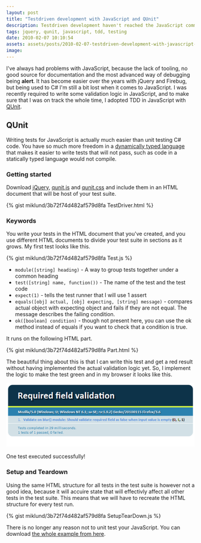 ```yaml
---
layout: post
title: "Testdriven development with JavaScript and QUnit"
description: Testdriven development haven't reached the JavaScript community yet, but it will be. A few libraries are tested, and jQuery is one of them using QUnit for their tests.
tags: jquery, qunit, javascript, tdd, testing
date: 2010-02-07 10:10:54
assets: assets/posts/2010-02-07-testdriven-development-with-javascript-and-qunit
image: 
---
```


I've always had problems with JavaScript, because the lack of tooling, no good source for documentation and the most advanced way of debugging being **alert**. It has become easier over the years with jQuery and Firebug, but being used to C# I'm still a bit lost when it comes to JavaScript.  I was recently required to write some validation logic in JavaScript, and to make sure that I was on track the whole time, I adopted TDD in JavaScript with [QUnit](http://docs.jquery.com/QUnit).


## QUnit

Writing tests for JavaScript is actually much easier than unit testing C# code. You have so much more freedom in a [dynamically typed language](http://en.wikipedia.org/wiki/Dynamic_programming_language) that makes it easier to write tests that will not pass, such as code in a statically typed language would not compile.

### Getting started

Download [jQuery](http://jquery.com/), [qunit.js](http://github.com/jquery/qunit/raw/master/qunit/qunit.js) and [qunit.css](http://github.com/jquery/qunit/raw/master/qunit/qunit.css) and include them in an HTML document that will be host of your test suite.

{% gist miklund/3b72f74d482af579d8fa TestDriver.html %}

### Keywords

You write your tests in the HTML document that you've created, and you use different HTML documents to divide your test suite in sections as it grows. My first test looks like this.

{% gist miklund/3b72f74d482af579d8fa Test.js %}

* `module([string] heading)` - A way to group tests together under a common heading
* `test([string] name, function())` - The name of the test and the test code
* `expect(1)` - tells the test runner that I will use 1 assert
* `equals([obj] actual, [obj] expecting, [string] message)` - compares actual object with expecting object and fails if they are not equal. The message describes the failing condition.
* `ok([boolean] condition)` - though not present here, you can use the ok method instead of equals if you want to check that a condition is true.

It runs on the following HTML part.

{% gist miklund/3b72f74d482af579d8fa Part.html %}

The beautiful thing about this is that I can write this test and get a red result without having implemented the actual validation logic yet. So, I implement the logic to make the test green and in my browser it looks like this.

![test success](/assets/posts/2010-02-07-testdriven-development-with-javascript-and-qunit/test_success.png)

One test executed successfully!

### Setup and Teardown

Using the same HTML structure for all tests in the test suite is however not a good idea, because it will accuire state that will effectivly affect all other tests in the test suite. This means that we will have to recreate the HTML structure for every test run.

{% gist miklund/3b72f74d482af579d8fa SetupTearDown.js %}

There is no longer any reason not to unit test your JavaScript. You can download [the whole example from here](/assets/posts/2010-02-07-testdriven-development-with-javascript-and-qunit/JavaScript-TestSuite.zip).

